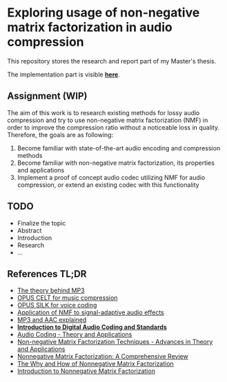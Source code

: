 # Exploring usage of non-negative matrix factorization in audio compression

This repository stores the research and report part of my Master's thesis.

The implementation part is visible [**here**](https://github.com/argoneuscze/AudioNMF).

## Assignment (WIP)

The aim of this work is to research existing methods for lossy audio compression and try to use non-negative matrix factorization (NMF) in order
to improve the compression ratio without a noticeable loss in quality. Therefore, the goals are as following:

1. Become familiar with state-of-the-art audio encoding and compression methods
2. Become familiar with non-negative matrix factorization, its properties and applications
3. Implement a proof of concept audio codec utilizing NMF for audio compression, or extend an existing codec with this functionality

## TODO

* Finalize the topic
* Abstract
* Introduction
* Research
* ...


## References TL;DR

* [The theory behind MP3](http://www.mp3-tech.org/programmer/docs/mp3_theory.pdf)
* [OPUS CELT for music compression](https://jmvalin.ca/papers/aes135_opus_celt.pdf)
* [OPUS SILK for voice coding](https://jmvalin.ca/papers/aes135_opus_silk.pdf)
* [Application of NMF to signal-adaptive audio effects](https://pdfs.semanticscholar.org/8e14/10a054d4b1aa5e2355bbd9dd7e04686f9e1b.pdf)
* [MP3 and AAC explained](https://www.iis.fraunhofer.de/content/dam/iis/de/doc/ame/conference/AES-17-Conference_mp3-and-AAC-explained_AES17.pdf)
* [**Introduction to Digital Audio Coding and Standards**](https://www.springer.com/gp/book/9781402073571)
* [Audio Coding - Theory and Applications](https://www.springer.com/gp/book/9781441917539)
* [Non-negative Matrix Factorization Techniques - Advances in Theory and Applications](https://www.springer.com/gp/book/9783662483305)
* [Nonnegative Matrix Factorization: A Comprehensive Review](https://ieeexplore.ieee.org/document/6165290)
* [The Why and How of Nonnegative Matrix Factorization](https://arxiv.org/pdf/1401.5226.pdf)
* [Introduction to Nonnegative Matrix Factorization](https://arxiv.org/pdf/1703.00663.pdf)
